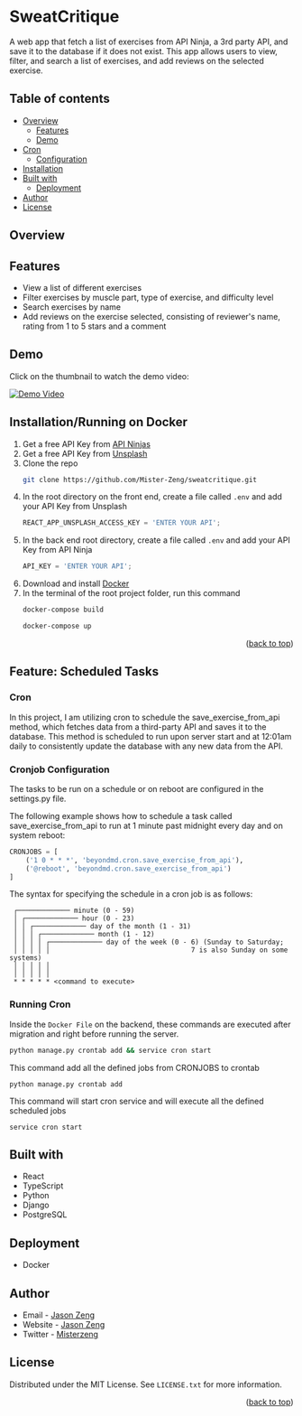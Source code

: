 <a name="readme-top"></a>

# SweatCritique

A web app that fetch a list of exercises from API Ninja, a 3rd party API, and save it to the database if it does not exist. This app allows users to view, filter, and search a list of exercises, and add reviews on the selected exercise.


## Table of contents

- [Overview](#overview)
  - [Features](#features)
  - [Demo](#demo)
- [Cron](#feature--scheduled-tasks) 
  - [Configuration](#cronjob-configuration)
- [Installation](#installationrunning-on-docker)
- [Built with](#built-with)
  - [Deployment](#deployment)
- [Author](#author)
- [License](#license)


## Overview

## Features

- View a list of different exercises
- Filter exercises by muscle part, type of exercise, and difficulty level
- Search exercises by name
- Add reviews on the exercise selected, consisting of reviewer's name, rating from 1 to 5 stars and a comment


## Demo

Click on the thumbnail to watch the demo video:

[![Demo Video](https://img.youtube.com/vi/U1g9HVUuSOo/maxresdefault.jpg)](https://youtu.be/U1g9HVUuSOo)


## Installation/Running on Docker

1. Get a free API Key from [API Ninjas](https://api-ninjas.com/api)
2. Get a free API Key from [Unsplash](https://unsplash.com/)
3. Clone the repo
   ```sh
   git clone https://github.com/Mister-Zeng/sweatcritique.git
   ```
4. In the root directory on the front end, create a file called `.env` and add your API Key from Unsplash
   ```js
   REACT_APP_UNSPLASH_ACCESS_KEY = 'ENTER YOUR API';
   ```
5. In the back end root directory, create a file called `.env` and add your API Key from API Ninja
    ```js
    API_KEY = 'ENTER YOUR API';
   ```
6. Download and install [Docker](https://www.docker.com/)
7. In the terminal of the root project folder, run this command
    ```sh
   docker-compose build
   ```
     ```sh
   docker-compose up
   ```

<p align="right">(<a href="#readme-top">back to top</a>)</p>

## Feature: Scheduled Tasks

### Cron
In this project, I am utilizing cron to schedule the save_exercise_from_api method, 
which fetches data from a third-party API and saves it to the database. 
This method is scheduled to run upon server start and at 12:01am daily to consistently 
update the database with any new data from the API.

### Cronjob Configuration
The tasks to be run on a schedule or on reboot are configured in the settings.py file.

The following example shows how to schedule a task called save_exercise_from_api to run at 
1 minute past midnight every day and on system reboot:

```python
CRONJOBS = [
    ('1 0 * * *', 'beyondmd.cron.save_exercise_from_api'),
    ('@reboot', 'beyondmd.cron.save_exercise_from_api')
]
```

The syntax for specifying the schedule in a cron job is as follows:

```
 ┌───────────── minute (0 - 59)
 │ ┌───────────── hour (0 - 23)
 │ │ ┌───────────── day of the month (1 - 31)
 │ │ │ ┌───────────── month (1 - 12)
 │ │ │ │ ┌───────────── day of the week (0 - 6) (Sunday to Saturday;
 │ │ │ │ │                                   7 is also Sunday on some systems)
 │ │ │ │ │
 │ │ │ │ │
 * * * * * <command to execute>
```

### Running Cron
Inside the `Docker File` on the backend, these commands are executed after migration and right before running the server. 
```sh 
python manage.py crontab add && service cron start
```

This command add all the defined jobs from CRONJOBS to crontab
```shell
python manage.py crontab add
```

This command will start cron service and will execute all the defined scheduled jobs
```shell
service cron start
```
## Built with

- React
- TypeScript
- Python
- Django
- PostgreSQL

## Deployment

- Docker

## Author

- Email - [Jason Zeng](mailto:officialjasonzeng@gmail.com?subject=[GitHub]%20SweatCritique%20App)
- Website - [Jason Zeng](https://jasonz.dev/)
- Twitter - [Misterzeng](https://www.twitter.com/misterzeng)

## License

Distributed under the MIT License. See `LICENSE.txt` for more information.

<p align="right">(<a href="#readme-top">back to top</a>)</p>